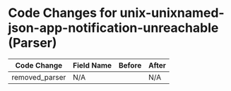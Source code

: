 # Code Changes for unix-unixnamed-json-app-notification-unreachable (Parser)

| Code Change | Field Name | Before | After |
|-------------|------------|--------|-------|
| removed_parser | N/A |  | N/A |